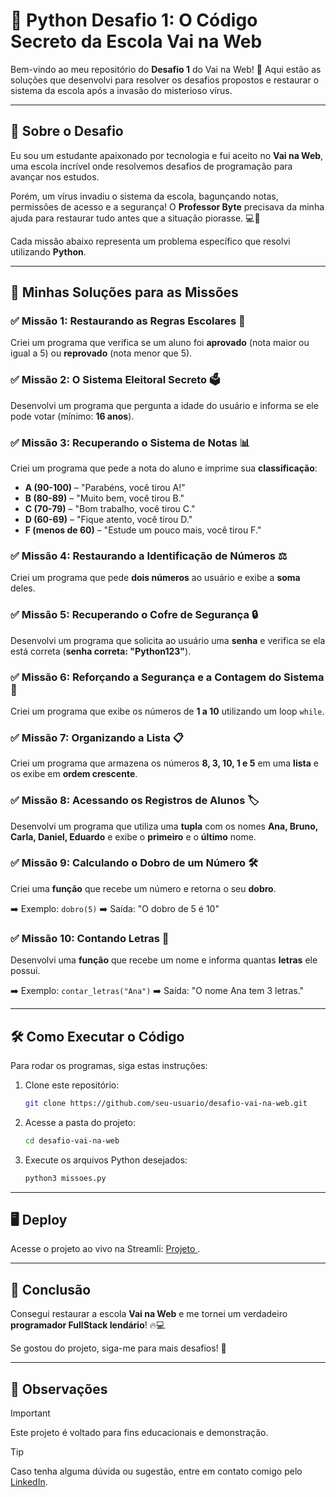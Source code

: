 # 📌 Python Desafio 1: O Código Secreto da Escola Vai na Web

Bem-vindo ao meu repositório do **Desafio 1** do Vai na Web! 🚀 Aqui estão as soluções que desenvolvi para resolver os desafios propostos e restaurar o sistema da escola após a invasão do misterioso vírus.

---

## 🏫 Sobre o Desafio
Eu sou um estudante apaixonado por tecnologia e fui aceito no **Vai na Web**, uma escola incrível onde resolvemos desafios de programação para avançar nos estudos.

Porém, um vírus invadiu o sistema da escola, bagunçando notas, permissões de acesso e a segurança! O **Professor Byte** precisava da minha ajuda para restaurar tudo antes que a situação piorasse. 💻🔐

Cada missão abaixo representa um problema específico que resolvi utilizando **Python**.

---

## 🚀 Minhas Soluções para as Missões

### ✅ Missão 1: Restaurando as Regras Escolares 📝
Criei um programa que verifica se um aluno foi **aprovado** (nota maior ou igual a 5) ou **reprovado** (nota menor que 5).

### ✅ Missão 2: O Sistema Eleitoral Secreto 🗳️
Desenvolvi um programa que pergunta a idade do usuário e informa se ele pode votar (mínimo: **16 anos**).

### ✅ Missão 3: Recuperando o Sistema de Notas 📊
Criei um programa que pede a nota do aluno e imprime sua **classificação**:

- **A (90-100)** – "Parabéns, você tirou A!"
- **B (80-89)** – "Muito bem, você tirou B."
- **C (70-79)** – "Bom trabalho, você tirou C."
- **D (60-69)** – "Fique atento, você tirou D."
- **F (menos de 60)** – "Estude um pouco mais, você tirou F."

### ✅ Missão 4: Restaurando a Identificação de Números ⚖️
Criei um programa que pede **dois números** ao usuário e exibe a **soma** deles.

### ✅ Missão 5: Recuperando o Cofre de Segurança 🔒
Desenvolvi um programa que solicita ao usuário uma **senha** e verifica se ela está correta (**senha correta: "Python123"**).

### ✅ Missão 6: Reforçando a Segurança e a Contagem do Sistema 💾
Criei um programa que exibe os números de **1 a 10** utilizando um loop `while`.

### ✅ Missão 7: Organizando a Lista 📋
Criei um programa que armazena os números **8, 3, 10, 1 e 5** em uma **lista** e os exibe em **ordem crescente**.

### ✅ Missão 8: Acessando os Registros de Alunos 🏷️
Desenvolvi um programa que utiliza uma **tupla** com os nomes **Ana, Bruno, Carla, Daniel, Eduardo** e exibe o **primeiro** e o **último** nome.

### ✅ Missão 9: Calculando o Dobro de um Número 🛠️
Criei uma **função** que recebe um número e retorna o seu **dobro**.

➡️ Exemplo: `dobro(5)`
➡️ Saída: "O dobro de 5 é 10"

### ✅ Missão 10: Contando Letras 🔄
Desenvolvi uma **função** que recebe um nome e informa quantas **letras** ele possui.

➡️ Exemplo: `contar_letras("Ana")`
➡️ Saída: "O nome Ana tem 3 letras."

---

## 🛠️ Como Executar o Código
Para rodar os programas, siga estas instruções:

1. Clone este repositório:
   ```sh
   git clone https://github.com/seu-usuario/desafio-vai-na-web.git
   ```
2. Acesse a pasta do projeto:
   ```sh
   cd desafio-vai-na-web
   ```
3. Execute os arquivos Python desejados:
   ```sh
   python3 missoes.py
   ```

---
## 🖥️ <a name="deploy"> Deploy </a>

Acesse o projeto ao vivo na Streamli: [Projeto ](https://vainaweb-phytondesafio1-2025.streamlit.app/).

---

## 🎉 Conclusão

Consegui restaurar a escola **Vai na Web** e me tornei um verdadeiro **programador FullStack lendário**! 🔥💻

Se gostou do projeto, siga-me para mais desafios! 🌟

---

## 📌 <a name="observações"> Observações </a>

> [!IMPORTANT]  
> Este projeto é voltado para fins educacionais e demonstração.

> [!TIP]
> Caso tenha alguma dúvida ou sugestão, entre em contato comigo pelo [LinkedIn](https://www.linkedin.com/in/claudio-mendonca/).